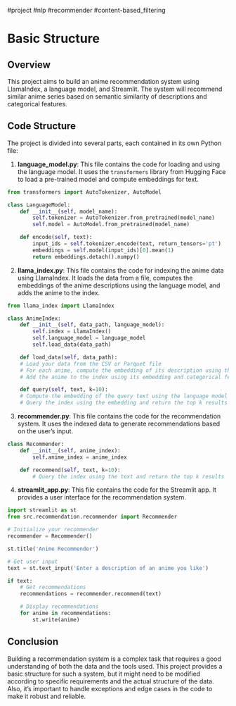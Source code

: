 #project #nlp #recommender #content-based_filtering 
# Basic Structure

## Overview

This project aims to build an anime recommendation system using LlamaIndex, a language model, and Streamlit. The system will recommend similar anime series based on semantic similarity of descriptions and categorical features.

## Code Structure

The project is divided into several parts, each contained in its own Python file:

1. **language_model.py**: This file contains the code for loading and using the language model. It uses the `transformers` library from Hugging Face to load a pre-trained model and compute embeddings for text.

```python
from transformers import AutoTokenizer, AutoModel

class LanguageModel:
    def __init__(self, model_name):
        self.tokenizer = AutoTokenizer.from_pretrained(model_name)
        self.model = AutoModel.from_pretrained(model_name)

    def encode(self, text):
        input_ids = self.tokenizer.encode(text, return_tensors='pt')
        embeddings = self.model(input_ids)[0].mean(1)
        return embeddings.detach().numpy()
````

2. **llama_index.py**: This file contains the code for indexing the anime data using LlamaIndex. It loads the data from a file, computes the embeddings of the anime descriptions using the language model, and adds the anime to the index.

```python
from llama_index import LlamaIndex

class AnimeIndex:
    def __init__(self, data_path, language_model):
        self.index = LlamaIndex()
        self.language_model = language_model
        self.load_data(data_path)

    def load_data(self, data_path):
    # Load your data from the CSV or Parquet file
    # For each anime, compute the embedding of its description using the language model
    # Add the anime to the index using its embedding and categorical features

    def query(self, text, k=10):
	# Compute the embedding of the query text using the language model
	# Query the index using the embedding and return the top k results
```

3. **recommender.py**: This file contains the code for the recommendation system. It uses the indexed data to generate recommendations based on the user’s input.

```python
class Recommender:
    def __init__(self, anime_index):
        self.anime_index = anime_index

    def recommend(self, text, k=10):
        # Query the index using the text and return the top k results
```

4. **streamlit_app.py**: This file contains the code for the Streamlit app. It provides a user interface for the recommendation system.

```python
import streamlit as st
from src.recommendation.recommender import Recommender

# Initialize your recommender
recommender = Recommender()

st.title('Anime Recommender')

# Get user input
text = st.text_input('Enter a description of an anime you like')

if text:
    # Get recommendations
    recommendations = recommender.recommend(text)

    # Display recommendations
    for anime in recommendations:
        st.write(anime)
```

## Conclusion

Building a recommendation system is a complex task that requires a good understanding of both the data and the tools used. This project provides a basic structure for such a system, but it might need to be modified according to specific requirements and the actual structure of the data. Also, it’s important to handle exceptions and edge cases in the code to make it robust and reliable.

